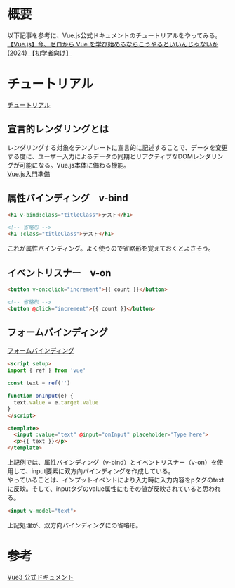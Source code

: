 # 概要
以下記事を参考に、Vue.js公式ドキュメントのチュートリアルをやってみる。  
[【Vue.js】今、ゼロから Vue を学び始めるならこうやるといいんじゃないか (2024) 【初学者向け】
](https://zenn.dev/comm_vue_nuxt/articles/start-to-learn-vue-2024)


# チュートリアル
[チュートリアル](https://ja.vuejs.org/tutorial/#step-1)

## 宣言的レンダリングとは
レンダリングする対象をテンプレートに宣言的に記述することで、データを変更する度に、ユーザー入力によるデータの同期とリアクティブなDOMレンダリングが可能になる。Vue.js本体に備わる機能。  
[Vue.js入門準備](https://qiita.com/mackeyTA/items/039e916e0b0b24b3e399#:~:text=%EF%BC%91.%E5%AE%A3%E8%A8%80%E7%9A%84%E3%83%AC%E3%83%B3%E3%83%80%E3%83%AA%E3%83%B3%E3%82%B0%EF%BC%88Declarative,js%E6%9C%AC%E4%BD%93%E3%81%AB%E5%82%99%E3%82%8F%E3%82%8B%E6%A9%9F%E8%83%BD%E3%80%82)

## 属性バインディング　v-bind
```html
<h1 v-bind:class="titleClass">テスト</h1>

<!-- 省略形 -->
<h1 :class="titleClass">テスト</h1>
```
これが属性バインディング。よく使うので省略形を覚えておくとよさそう。

## イベントリスナー　v-on
```html
<button v-on:click="increment">{{ count }}</button>

<!-- 省略形 -->
<button @click="increment">{{ count }}</button>
```

## フォームバインディング
[フォームバインディング](https://ja.vuejs.org/tutorial/#step-5)

```html
<script setup>
import { ref } from 'vue'

const text = ref('')

function onInput(e) {
  text.value = e.target.value
}
</script>

<template>
  <input :value="text" @input="onInput" placeholder="Type here">
  <p>{{ text }}</p>
</template>
```
上記例では、属性バインディング（v-bind）とイベントリスナー（v-on）を使用して、input要素に双方向バインディングを作成している。  
やっていることは、インプットイベントにより入力時に入力内容をpタグのtextに反映。そして、inputタグのvalue属性にもその値が反映されていると思われる。

```html
<input v-model="text">
```
上記処理が、双方向バインディングにの省略形。

# 参考
[Vue3 公式ドキュメント](https://ja.vuejs.org/guide/introduction)